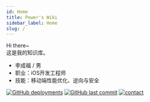 ```yaml
---
id: Home
title: Power's Wiki
sidebar_label: Home
slug: /
---
```


<!--  一个不会讲故事的攻城狮，算不上一个很酷的产品汪~-->

Hi there~  
这是我的知识库。

- 李成福 / 男
- 职业：iOS开发工程师
- 技能：移动端性能优化、逆向与安全

[![GitHub deployments](https://img.shields.io/github/deployments/carppond/Note_Docusaurus/Production?label=Build&style=flat-square)](https://vercel.com/carppond/note-docusaurus/deployments)
[![GitHub last commit](https://img.shields.io/github/last-commit/carppond/Note_Docusaurus?color=FCD734&label=Last%20commit&style=flat-square)](https://github.com/carppond/Note_Docusaurus/commits/main)
[![contact](https://img.shields.io/badge/Contact%20me-here-34ABE0?&style=flat-square)](ContactMe)

<!-- <h6>Power Lin |  <a href="https://beian.miit.gov.cn"> 粤 ICP 备 20014898 号 </a> | Built with Docusaurus</h6> -->
